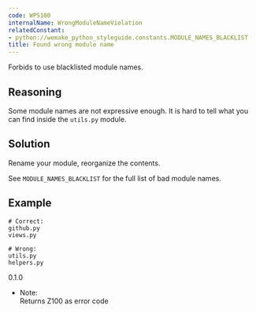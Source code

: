 ```yaml
---
code: WPS100
internalName: WrongModuleNameViolation
relatedConstant:
- python://wemake_python_styleguide.constants.MODULE_NAMES_BLACKLIST
title: Found wrong module name
---
```


Forbids to use blacklisted module names.

## Reasoning
Some module names are not expressive enough. It is hard to tell what
you can find inside the `utils.py` module.

## Solution
Rename your module, reorganize the contents.

See `MODULE_NAMES_BLACKLIST` for
the full list of bad module names.

## Example

    # Correct:
    github.py
    views.py
    
    # Wrong:
    utils.py
    helpers.py

<div class="versionadded">

0.1.0

</div>

  - Note:  
    Returns Z100 as error code